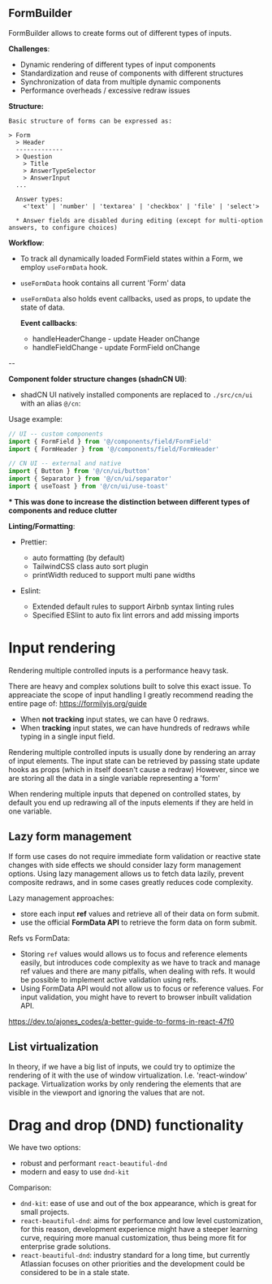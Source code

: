 ## FormBuilder

FormBuilder allows to create forms out of different types of inputs.

**Challenges**:

- Dynamic rendering of different types of input components
- Standardization and reuse of components with different structures
- Synchronization of data from multiple dynamic components
- Performance overheads / excessive redraw issues

**Structure:**

```
Basic structure of forms can be expressed as:

> Form
  > Header
  -------------
  > Question
    > Title
    > AnswerTypeSelector
    > AnswerInput
  ...

  Answer types:
    <'text' | 'number' | 'textarea' | 'checkbox' | 'file' | 'select'>

  * Answer fields are disabled during editing (except for multi-option answers, to configure choices)
```

**Workflow**:

- To track all dynamically loaded FormField states within a Form, we employ `useFormData` hook.
- `useFormData` hook contains all current 'Form' data
- `useFormData` also holds event callbacks, used as props, to update the state of data.

  **Event callbacks**:

  - handleHeaderChange - update Header onChange
  - handleFieldChange - update FormField onChange

--

**Component folder structure changes (shadnCN UI)**:

- shadCN UI natively installed components are replaced to `./src/cn/ui` with an alias `@/cn`:

Usage example:

```jsx
// UI -- custom components
import { FormField } from '@/components/field/FormField'
import { FormHeader } from '@/components/field/FormHeader'

// CN UI -- external and native
import { Button } from '@/cn/ui/button'
import { Separator } from '@/cn/ui/separator'
import { useToast } from '@/cn/ui/use-toast'
```

**\* This was done to increase the distinction between different types of components and reduce clutter**

**Linting/Formatting**:

- Prettier:

  - auto formatting (by default)
  - TailwindCSS class auto sort plugin
  - printWidth reduced to support multi pane widths

- Eslint:
  - Extended default rules to support Airbnb syntax linting rules
  - Specified ESlint to auto fix lint errors and add missing imports

# Input rendering

Rendering multiple controlled inputs is a performance heavy task.

There are heavy and complex solutions built to solve this exact issue.
To appreaciate the scope of input handling I greatly recommend reading the entire page of:
https://formilyjs.org/guide

- When **not tracking** input states, we can have 0 redraws.
- When **tracking** input states, we can have hundreds of redraws while typing in a single input field.

Rendering multiple controlled inputs is usually done by rendering an array of input elements.
The input state can be retrieved by passing state update hooks as props (which in itself doesn't cause a redraw)
However, since we are storing all the data in a single variable representing a 'form'

When rendering multiple inputs that depened on controlled states, by default you end up redrawing all of the inputs elements if they are held in one variable.

## Lazy form management

If form use cases do not require immediate form validation or reactive state changes with side effects we should consider lazy form management options. Using lazy management allows us to fetch data lazily, prevent composite redraws, and in some cases greatly reduces code complexity.

Lazy management approaches:

- store each input **ref** values and retrieve all of their data on form submit.
- use the official **FormData API** to retrieve the form data on form submit.

Refs vs FormData:

- Storing `ref` values would allows us to focus and reference elements easily, but introduces code complexity as we have to track and manage ref values and there are many pitfalls, when dealing with refs. It would be possible to implement active validation using refs.
- Using FormData API would not allow us to focus or reference values. For input validation, you might have to revert to browser inbuilt validation API.

https://dev.to/ajones_codes/a-better-guide-to-forms-in-react-47f0

## List virtualization

In theory, if we have a big list of inputs, we could try to optimize the rendering of it with the use of window virtualization.
I.e. 'react-window' package.
Virtualization works by only rendering the elements that are visible in the viewport and ignoring the values that are not.

# Drag and drop (DND) functionality

We have two options:

- robust and performant `react-beautiful-dnd`
- modern and easy to use `dnd-kit`

Comparison:

- `dnd-kit`: ease of use and out of the box appearance, which is great for small projects.
- `react-beautiful-dnd`: aims for performance and low level customization, for this reason, development experience might have a steeper learning curve, requiring more manual customization, thus being more fit for enterprise grade solutions.
- `react-beautiful-dnd`: industry standard for a long time, but currently Atlassian focuses on other priorities and the development could be considered to be in a stale state.
